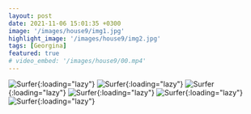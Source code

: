 ```yaml
---
layout: post
date: 2021-11-06 15:01:35 +0300
image: '/images/house9/img1.jpg'
highlight_image: '/images/house9/img2.jpg'
tags: [Georgina]
featured: true
# video_embed: '/images/house9/00.mp4'
---
```


![Surfer]({{site.baseurl}}/images/house9/img3.jpg){:loading="lazy"}
![Surfer]({{site.baseurl}}/images/house9/img4.jpg){:loading="lazy"}
![Surfer]({{site.baseurl}}/images/house9/img5.jpg){:loading="lazy"}
![Surfer]({{site.baseurl}}/images/house9/img6.jpg){:loading="lazy"}
![Surfer]({{site.baseurl}}/images/house9/img7.jpg){:loading="lazy"}
![Surfer]({{site.baseurl}}/images/house9/img8.jpg){:loading="lazy"}
